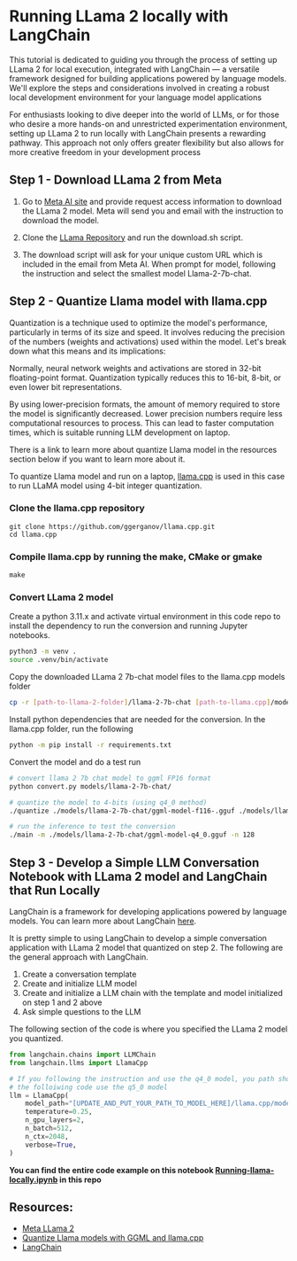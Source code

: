 # Running LLama 2 locally with LangChain
This tutorial is dedicated to guiding you through the process of setting up LLama 2 for local execution, integrated with LangChain — a versatile framework designed for building applications powered by language models. We'll explore the steps and considerations involved in creating a robust local development environment for your language model applications

For enthusiasts looking to dive deeper into the world of LLMs, or for those who desire a more hands-on and unrestricted experimentation environment, setting up LLama 2 to run locally with LangChain presents a rewarding pathway. This approach not only offers greater flexibility but also allows for more creative freedom in your development process

## Step 1 - Download LLama 2 from Meta
 1. Go to [Meta AI site](https://ai.meta.com/resources/models-and-libraries/llama-downloads/) and provide request access information to download the LLama 2 model. Meta will send you and email with the instruction to download the model.

 2. Clone the [LLama Repository](https://github.com/facebookresearch/llama) and run the download.sh script. 
 
 3. The download script will ask for your unique custom URL which is included in the email from Meta AI. When prompt for model, following the instruction and select the smallest model Llama-2-7b-chat.


## Step 2 - Quantize Llama model with llama.cpp

Quantization is a technique used to optimize the model's performance, particularly in terms of its size and speed. It involves reducing the precision of the numbers (weights and activations) used within the model. Let's break down what this means and its implications:

Normally, neural network weights and activations are stored in 32-bit floating-point format. Quantization typically reduces this to 16-bit, 8-bit, or even lower bit representations.

By using lower-precision formats, the amount of memory required to store the model is significantly decreased. Lower precision numbers require less computational resources to process. This can lead to faster computation times, which is suitable running LLM development on laptop.

There is a link to learn more about quantize Llama model in the resources section below if you want to learn more about it.

To quantize Llama model and run on a laptop, [llama.cpp](https://github.com/ggerganov/llama.cpp) is used in this case to run LLaMA model using 4-bit integer quantization. 

### Clone the llama.cpp repository
```
git clone https://github.com/ggerganov/llama.cpp.git
cd llama.cpp
```

### Compile llama.cpp by running the make, CMake or gmake
```
make
```

### Convert LLama 2 model
Create a python 3.11.x and activate virtual environment in this code repo to install the dependency to run the conversion and running Jupyter notebooks.
```bash
python3 -m venv .
source .venv/bin/activate
```

Copy the downloaded LLama 2 7b-chat model files to the llama.cpp models folder
```bash
cp -r [path-to-llama-2-folder]/llama-2-7b-chat [path-to-llama.cpp]/models
```

Install python dependencies that are needed for the conversion. In the llama.cpp folder, run the following
```bash
python -m pip install -r requirements.txt
```

Convert the model and do a test run
```bash
# convert llama 2 7b chat model to ggml FP16 format
python convert.py models/llama-2-7b-chat/

# quantize the model to 4-bits (using q4_0 method)
./quantize ./models/llama-2-7b-chat/ggml-model-f116-.gguf ./models/llama-2-7b-chat/ggml-model-q4_0.gguf q_0

# run the inference to test the conversion
./main -m ./models/llama-2-7b-chat/ggml-model-q4_0.gguf -n 128
```

## Step 3 - Develop a Simple LLM Conversation Notebook with LLama 2 model and LangChain that Run Locally
LangChain is a framework for developing applications powered by language models. You can learn more about LangChain [here](https://python.langchain.com/docs/get_started/introduction).

It is pretty simple to using LangChain to develop a simple conversation application with LLama 2 model that quantized on step 2. The following are the general approach with LangChain.

1. Create a conversation template
2. Create and initialize LLM model
3. Create and initialize a LLM chain with the template and model initialized on step 1 and 2 above
4. Ask simple questions to the LLM

The following section of the code is where you specified the LLama 2 model you quantized.
```python
from langchain.chains import LLMChain
from langchain.llms import LlamaCpp

# If you following the instruction and use the q4_0 model, you path should be: [UPDATE_AND_PUT_YOUR_PATH_TO_MODEL_HERE]/llama.cpp/models/llama-2-7b-chat/ggml-model-q4_0.gguf
# the folloiwing code use the q5_0 model
llm = LlamaCpp(
    model_path="[UPDATE_AND_PUT_YOUR_PATH_TO_MODEL_HERE]/llama.cpp/models/llama-2-7b-chat/ggml-model-q5_0.gguf",
    temperature=0.25,
    n_gpu_layers=2,
    n_batch=512,
    n_ctx=2048,
    verbose=True,
)
```

**You can find the entire code example on this notebook [Running-llama-locally.ipynb](./Running-llama-locally.ipynb) in this repo**

## Resources:
  - [Meta LLama 2](https://ai.meta.com/llama/)
  - [Quantize Llama models with GGML and llama.cpp](https://towardsdatascience.com/quantize-llama-models-with-ggml-and-llama-cpp-3612dfbcc172)
  - [LangChain](https://python.langchain.com/docs/get_started/introduction)